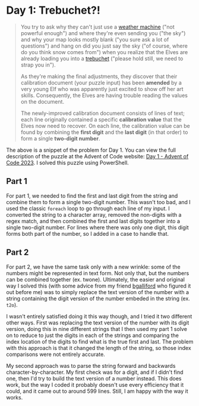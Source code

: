 # Day 1: Trebuchet?!

> You try to ask why they can't just use a [weather machine](https://adventofcode.com/2015/day/1) ("not powerful enough") and where they're even sending you ("the sky") and why your map looks mostly blank ("you sure ask a lot of questions") and hang on did you just say the sky ("of course, where do you think snow comes from") when you realize that the Elves are already loading you into a [trebuchet](https://en.wikipedia.org/wiki/Trebuchet) ("please hold still, we need to strap you in").
>
> As they're making the final adjustments, they discover that their calibration document (your puzzle input) has been **amended** by a very young Elf who was apparently just excited to show off her art skills. Consequently, the Elves are having trouble reading the values on the document.
>
> The newly-improved calibration document consists of lines of text; each line originally contained a specific **calibration value** that the Elves now need to recover. On each line, the calibration value can be found by combining the **first digit** and the **last digit** (in that order) to form a single **two-digit number**.

The above is a snippet of the problem for Day 1. You can view the full description of the puzzle at the Advent of Code website: [Day 1 - Advent of Code 2023](https://adventofcode.com/2023/day/1). I solved this puzzle using PowerShell.

## Part 1

For part 1, we needed to find the first and last digit from the string and combine them to form a single two-digit number. This wasn't too bad, and I used the classic `foreach` loop to go through each line of my input. I converted the string to a character array, removed the non-digits with a regex match, and then combined the first and last digits together into a single two-digit number. For lines where there was only one digit, this digit forms both part of the number, so I added in a case to handle that.

## Part 2

For part 2, we have the same task only with a new wrinkle: some of the numbers might be represented in text form. Not only that, but the numbers can be combined together (ex. twone). Ultimately, the easier and original way I solved this (with some advice from my friend [bgalliford](https://github.com/bgalliford) who figured it out before me) was to simply replace the text version of the number with a string containing the digit version of the number embeded in the string (ex. `t2o`).

I wasn't entirely satisfied doing it this way though, and I tried it two different other ways. First was replacing the text version of the number with its digit version, doing this in nine different strings that I then used my part 1 solve on to reduce to just the digits in each of the strings and comparing the index location of the digits to find what is the true first and last. The problem with this approach is that it changed the length of the string, so those index comparisons were not entirely accurate.

My second approach was to parse the string forward and backwards character-by-character. My first check was for a digit, and if I didn't find one, then I'd try to build the text version of a number instead. This does work, but the way I coded it probably doesn't use every efficiency that it could, and it came out to around 599 lines. Still, I am happy with the way it works.